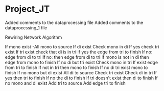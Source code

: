 # Project_JT

Added comments to the dataprocessing file
Added comments to the dataprocessing_1 file



Rewiring Network Algorithm

If mono exist
  -All mono to source
  If di exist
Check mono in di
If yes check tri exist
If tri exist check that di is in tri 
If yes the edge from tri to finish
If no: edge from di to tri
If no: then edge from di to tri
If mono is not in di then edge from mono to finish
If no di but tri exist
Check mono in tri
If exist edge from tri to finish
If not in tri then mono to finish
If no di tri exist
mono to finish
If no mono but di exist
All di to source
Check tri exist
Check di in tri
If yes then tri to finish
If no the di to finish
If tri doesn't exist then di to finish
If no mono and di exist
Add tri to source
Add edge tri to finish
